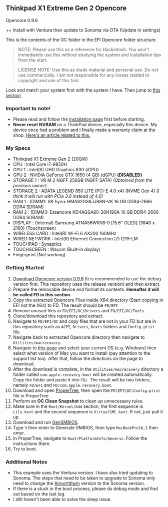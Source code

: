 Thinkpad X1 Extreme Gen 2 Opencore
--

Opencore 0.9.6

++ Install with Ventura then update to Sonoma via OTA (Update in settings)

This is the contents of the OC folder in the EFI Opencore folder structure.

> NOTE: Please use this as a reference for Hackintosh. You won't immediately use this without studying the system and installation tips from the start.

> LICENSE NOTE: Use this as study material and personal use. Do not use commercially. I am not responsible for any losses related to copyright and use of this tool.

Look and match your system first with the system I have. Then jump to [this section](#getting-started)

### Important to note!
- Please read and follow the [installation page](https://dortania.github.io/OpenCore-Install-Guide/prerequisites.html#prerequisites) first before starting.
- **Never reset NVRAM** on a ThinkPad device, especially this device. My device once had a problem and I finally made a warranty claim at the shop. [Here's an article related to this.](https://github.com/acidanthera/bugtracker/issues/995)

### My Specs
- Thinkpad X1 Extreme Gen 2 (20QW)
- CPU : Intel Core i7-9850H
- GPU 1 : Intel(R) UHD Graphics 630 (iGPU)
- GPU 2 : NVIDIA GeForce GTX 1650 (4 GB) (dGPU) <b>(DISABLED)</b>
- STORAGE 1 : VR M.2 NGFF 256GB  (NGFF SATA) *(Obtained from the previous owner)*
- STORAGE 2 : ADATA LEGEND 850 LITE  (PCI-E 4.0 x4) (NVME Gen 4) *(I think it will run with PCIe 3.0 instead of 4.0)*
- RAM 1 : (DIMM1: SK hynix HMA82GS6JJR8N-VK	16 GB DDR4-2666 DDR4 SDRAM)
- RAM 2 : (DIMM3: Essencore KD4AGSA80-26N190A 16 GB DDR4-2666 DDR4 SDRAM)
- DISPLAY : (Internal)	Samsung ATNA56WR08-0  [15.6" OLED] (3840 x 2160) (Touchscreen)
- WIRELESS CARD : Intel(R) Wi-Fi 6 AX200 160MHz
- WIRED NETWORK : Intel(R) Ethernet Connection (7) I219-LM
- TOUCHPAD : Synaptics
- TOUCHSCREEN : Wacom (Built-in display)
- Fingerprint (Not working)

### Getting Started
1. [Download Opencore version 0.9.6](https://github.com/acidanthera/OpenCorePkg/releases/tag/0.9.6) (It is recommended to use the debug version first. This repository uses the release version) and then extract.
2. Prepare the removable device and format its contents. **Hereafter it will be called FD in this section**.
3. Copy the extracted Opencore Files inside X64 directory (Start copying in EFI not the X64) to FD. The result should be `FD/EFI`
4. Remove *unused* files in `FD/EFI/OC/Drivers` and `FD/EFI/OC/Tools`.
5. Clone/download this repository and extract.
6. Navigate to `FD/EFI/OC` and copy files that are not in your FD but are in this repository such as `ACPI`, `Drivers`, `Kexts` folders and `Config.plist` file.
7. Navigate back to extracted Opencore directory then navigate to `Utilities/macrecovery`.
8. Navigate to [this page](https://dortania.github.io/OpenCore-Install-Guide/installer-guide/) and select your current OS (e.g. Windows) then select what version of Mac you want to install (pay attention to the support list too). After that, follow the directions on the page to download.
9. After the download is complete, in the `Utilities/macrecovery` directory a folder called `com.apple.recovery.boot` will be created automatically. Copy the folder and paste it into `FD/`. The result will be two folders, namely `FD/EFI` and `FD/com.apple.recovery.boot`.
10. Download and open [ProperTree](https://github.com/corpnewt/ProperTree), then open the `FD\EFI\OC\Config.plist` file in ProperTree.
11. Perform an **OC Clean Snapshot** to clean up unnecessary rules.
12. Make sure in the `Root/Kernel/Add` section, the first sequence is `Lilu.kext` and the second sequence is `VirtualSMC.kext`. If not, just pull it up.
13. Download and run [GenSMBIOS](https://github.com/corpnewt/GenSMBIOS).
14. Type `3` then enter to Generate SMBIOS, then type `MacBookPro16,1` then enter.
15. In ProperTree, navigate to `Root/PlatformInfo/Generic`. Follow the instructions there.
16. Try to boot.


### Additional Notes
- This example uses the Ventura version. I have also tried updating to Sonoma. The steps that need to be taken to upgrade to Sonoma only need to change the [AirportItlwm](https://github.com/OpenIntelWireless/itlwm/releases) version to the Sonoma version.
- If there is a stuck in the boot process, please do debug mode and find out based on the last log.
- I still haven't been able to solve the sleep issue.